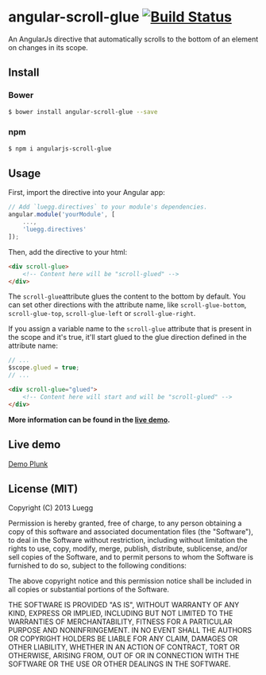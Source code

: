 # angular-scroll-glue [![Build Status](https://travis-ci.org/Luegg/angularjs-scroll-glue.svg?branch=master)](https://travis-ci.org/Luegg/angularjs-scroll-glue)

An AngularJs directive that automatically scrolls to the bottom of an element on changes in its scope.

## Install
### Bower
```bash
$ bower install angular-scroll-glue --save
```

### npm
```bash
$ npm i angularjs-scroll-glue
```

## Usage

First, import the directive into your Angular app:
```javascript
// Add `luegg.directives` to your module's dependencies.
angular.module('yourModule', [
	...,
	'luegg.directives'
]);
```

Then, add the directive to your html:
```html
<div scroll-glue>
	<!-- Content here will be "scroll-glued" -->
</div>
```

The `scroll-glue`attribute glues the content to the bottom by default. You can set other directions with the attribute name, like `scroll-glue-bottom`, `scroll-glue-top`, `scroll-glue-left` or `scroll-glue-right`.

If you assign a variable name to the `scroll-glue` attribute that is present in the scope and it's true, it'll start glued to the glue direction defined in the attribute name:
```javascript
// ...
$scope.glued = true;
// ...
```
```html
<div scroll-glue="glued">
	<!-- Content here will start and will be "scroll-glued" -->
</div>
```


**More information can be found in the [live demo](#live-demo).**

## Live demo
[Demo Plunk](http://plnkr.co/edit/wxTyp7PpyxJOHSlUumVC?p=preview)

## License (MIT)

Copyright (C) 2013 Luegg

Permission is hereby granted, free of charge, to any person obtaining a copy of this software and associated documentation files (the "Software"), to deal in the Software without restriction, including without limitation the rights to use, copy, modify, merge, publish, distribute, sublicense, and/or sell copies of the Software, and to permit persons to whom the Software is furnished to do so, subject to the following conditions:

The above copyright notice and this permission notice shall be included in all copies or substantial portions of the Software.

THE SOFTWARE IS PROVIDED "AS IS", WITHOUT WARRANTY OF ANY KIND, EXPRESS OR IMPLIED, INCLUDING BUT NOT LIMITED TO THE WARRANTIES OF MERCHANTABILITY, FITNESS FOR A PARTICULAR PURPOSE AND NONINFRINGEMENT. IN NO EVENT SHALL THE AUTHORS OR COPYRIGHT HOLDERS BE LIABLE FOR ANY CLAIM, DAMAGES OR OTHER LIABILITY, WHETHER IN AN ACTION OF CONTRACT, TORT OR OTHERWISE, ARISING FROM, OUT OF OR IN CONNECTION WITH THE SOFTWARE OR THE USE OR OTHER DEALINGS IN THE SOFTWARE.
